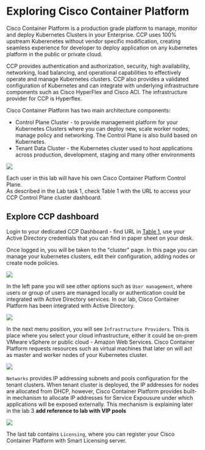 # Exploring Cisco Container Platform


Cisco Container Platform is a production grade platform to manage, monitor and deploy Kubernetes Clusters in your Enterprise. 
CCP uses 100% upstream Kuberenetes without vendor specific modification, creating seamless experience for developer to deploy application on any kubernetes platform in the public or private cloud.  

CCP provides authentication and authorization, security, high availability, networking, load balancing, and operational capabilities to effectively operate and manage Kubernetes clusters. CCP also provides a validated configuration of Kubernetes and can integrate with underlying infrastructure components such as Cisco HyperFlex and Cisco ACI. The infrastructure provider for CCP is Hyperflex.

Cisco Container Platform has two main architecture components:
- Control Plane Cluster - to provide management platform for your Kubernetes Clusters where you can deploy new, scale worker nodes, manage policy and networking. The Control Plane is also build based on Kubernetes.
- Tenant Data Cluster - the Kubernetes cluster used to host applications across production, development, staging and many other environments

<img src="https://raw.githubusercontent.com/pradeesi/HybridCloudApp/master/HybridCloudApp/Documentation/images/ccp_features.png">

Each user in this lab will have his own Cisco Container Platform Control Plane.  
As described in the Lab task 1, check Table 1 with the URL to access your CCP Control Plane cluster dashboard.

## Explore CCP dashboard

Login to your dedicated CCP Dashboard - find URL in [Table 1](lab_task_1_environment_access.md), use your Active Directory credentials that you can find in paper sheet on your desk.

Once logged in, you will be taken to the "cluster" page.
In this page you can manage your kubernetes clusters, edit their configuration, adding nodes or create node policies.

<img src="https://raw.githubusercontent.com/pradeesi/HybridCloudApp/master/HybridCloudApp/Documentation/images/ccp-clusters-empty-no_marks.png">

In the left pane you will see other options such as `User management`, where users or group of users are managed locally or authentication could be integrated with Active Directory services. In our lab, Cisco Container Platform has been integrated with Active Directory.

<img src="https://raw.githubusercontent.com/pradeesi/HybridCloudApp/master/HybridCloudApp/Documentation/images/ccp-user-mgmt-ad.png">

In the next menu position, you will see `Infrastructure Providers`. This is place where you select your cloud infrastructure, either it could be on-prem VMware vSphere or public cloud - Amazon Web Services.  Cisco Container Platform requests resources such as virtual machines that later on will act as master and worker nodes of your Kubernetes cluster.

<img src="https://raw.githubusercontent.com/pradeesi/HybridCloudApp/master/HybridCloudApp/Documentation/images/ccp-infra-providers-vmware.png">

`Networks` provides IP addressing subnets and pools configuration for the tenant clusters. When tenant cluster is deployed, the IP addresses for nodes are allocated from DHCP, however, Cisco Container Platform provides built-in mechanism to allocate IP addresses for Service Expousure under which applications will be exposed externally. This mechanism is explaining later in the lab 3 **add reference to lab with VIP pools**

<img src="https://raw.githubusercontent.com/pradeesi/HybridCloudApp/master/HybridCloudApp/Documentation/images/ccp-networks-main.png">

The last tab contains `Licensing`, where you can register your Cisco Container Platform with Smart Licensing server.

